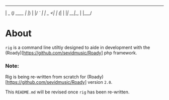  ____  _
|  _ \(_) ____
| |_) | |/ _` |
|  _ <| | (_| |
|_| \_\_|\__, |
         |___/


# About

`rig` is a command line utiltiy designed to aide in development
with the (Roady)[https://github.com/sevidmusic/Roady] php
framework.

### Note:

Rig is being re-written from scratch for (Roady)[https://github.com/sevidmusic/Roady]
version `2.0`.

This `README.md` will be revised once `rig` has been re-written.

